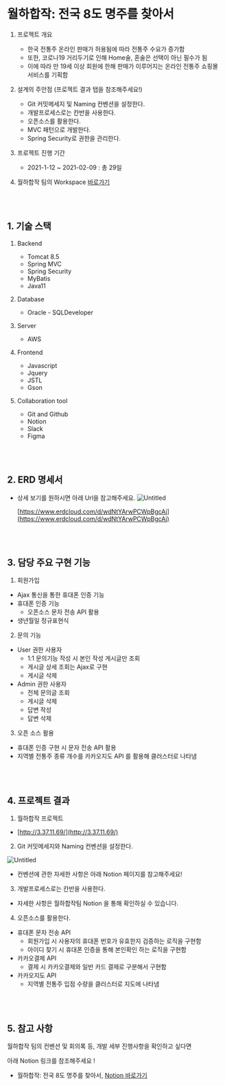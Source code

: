 
# 월하합작: 전국 8도 명주를 찾아서


1. 프로젝트 개요
    - 한국 전통주 온라인 판매가 허용됨에 따라 전통주 수요가 증가함
    - 또한, 코로나19 거리두기로 인해 Home술, 혼술은 선택이 아닌 필수가 됨
    - 이에 따라 만 19세 이상 회원에 한해 판매가 이루어지는 온라인 전통주 쇼핑몰 서비스를 기획함
    
2. 설계의 주안점 (프로젝트 결과 탭을 참조해주세요!)
    - Git 커밋메세지 및 Naming 컨벤션을 설정한다.
    - 개발프로세스로는 칸반을 사용한다.
    - 오픈소스를 활용한다.
    - MVC 패턴으로 개발한다.
    - Spring Security로 권한을 관리한다.

3. 프로젝트 진행 기간
    - 2021-1-12 ~ 2021-02-09 : 총 29일
    
4. 월하합작 팀의 Workspace  <a href="https://angry-capacity-44d.notion.site/8-10356e5988474b5fa69612ca56c19e7f">바로가기</a>
    
    
<br/> <br/> 

## 1. 기술 스택


1. Backend 
    - Tomcat 8.5
    - Spring MVC
    - Spring Security
    - MyBatis
    - Java11

1. Database
    - Oracle - SQLDeveloper
    
2. Server 
    - AWS

1. Frontend
    - Javascript
    - Jquery
    - JSTL
    - Gson

1. Collaboration tool 
    - Git and Github
    - Notion
    - Slack
    - Figma


<br/> <br/> 

## 2. ERD 명세서



- 상세 보기를 원하시면 아래 Url을 참고해주세요.
    ![Untitled](https://user-images.githubusercontent.com/83184270/184530044-5e15923d-c3fd-43c0-9f44-f528a6a2f11d.png)

    [https://www.erdcloud.com/d/wdNtYArwPCWpBgcAj](https://www.erdcloud.com/d/wdNtYArwPCWpBgcAj)
    

<br/> <br/> 


## 3. 담당 주요 구현 기능



1. 회원가입
- Ajax 통신을 통한 휴대폰 인증 기능
- 휴대폰 인증 기능
    - 오픈소스 문자 전송 API 활용
- 생년월일 정규표현식

2. 문의 기능
- User 권한 사용자
    - 1:1 문의기능 작성 시 본인 작성 게시글만 조회
    - 게시글 상세 조회는 Ajax로 구현
    - 게시글 삭제
- Admin 권한 사용자
    - 전체 문의글 조회
    - 게시글 삭제
    - 답변 작성
    - 답변 삭제

3. 오픈 소스 활용
- 휴대폰 인증 구현 시 문자 전송 API 활용
- 지역별 전통주 종류 개수를 카카오지도 API 를 활용해 클러스터로 나타냄

<br/> <br/> 

## 4. 프로젝트 결과


1) 월하합작 프로젝트 

- [http://3.37.11.69/](http://3.37.11.69/)

2) Git 커밋메세지와 Naming 컨벤션을 설정한다.  


![Untitled](https://user-images.githubusercontent.com/83184270/184530166-44d5f9ad-ae31-41fb-a949-286a81041279.png)



- 컨벤션에 관한 자세한 사항은 아래 Notion 페이지를 참고해주세요!

3) 개발프로세스로는 칸반을 사용한다. 

- 자세한 사항은 월하합작팀 Notion 을 통해 확인하실 수 있습니다.

4) 오픈소스를 활용한다. 

- 휴대폰 문자 전송 API
    - 회원가입 시 사용자의 휴대폰 번호가 유효한지 검증하는 로직을 구현함
    - 아이디 찾기 시 휴대폰 인증을 통해 본인확인 하는 로직을 구현함
- 카카오결제 API
    - 결제 시 카카오결제와 일반 카드 결제로 구분해서 구현함
- 카카오지도 API
    - 지역별 전통주 입점 수량을 클러스터로 지도에 나타냄
    
<br/> <br/> 


## 5. 참고 사항



월하합작 팀의 컨벤션 및 회의록 등, 개발 세부 진행사항을 확인하고 싶다면 

아래 Notion 링크를 참조해주세요 ! 

- 월하합작: 전국 8도 명주를 찾아서, <a href="https://angry-capacity-44d.notion.site/8-10356e5988474b5fa69612ca56c19e7f">Notion 바로가기</a>

<br/> <br/> 
